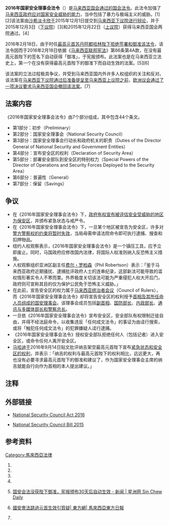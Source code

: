 **2016年国家安全理事会法令**（）是[马来西亚国会通过的](../Page/马来西亚国会.md "wikilink")[国会法令](https://zh.wikipedia.org/wiki/国会法令 "wikilink")。此法令加强了[马来西亚政府应对国家安全威胁的能力](../Page/马来西亚政府.md "wikilink")，当中包括了暴力与极端主义的威胁。\[1\]\[2\]该法案由[沙希淡卡欣于](../Page/沙希淡卡欣.md "wikilink")2015年12月1日提交到[马来西亚下议院进行辩论](https://zh.wikipedia.org/wiki/马来西亚下议院 "wikilink")，并于2015年12月3日（[下议院](https://zh.wikipedia.org/wiki/马来西亚下议院 "wikilink")）\[3\]和2015年12月22日（[上议院](https://zh.wikipedia.org/wiki/马来西亚上议院 "wikilink")）获得马来西亚国会两院通过。\[4\]

2016年2月18日，由于时任[最高元首](https://zh.wikipedia.org/wiki/最高元首 "wikilink")[苏丹阿都哈林陛下拒绝签署和御准该法令](https://zh.wikipedia.org/wiki/苏丹阿都哈林 "wikilink")，该法令因而于2016年2月18日依据《[马来西亚联邦宪法](https://zh.wikipedia.org/wiki/马来西亚联邦宪法 "wikilink")》第66条第4A款，在没有最高元首陛下的签名下自动获得「御准」，于宪报颁布。此法案也是在马来西亚立法史上，第一个在没有获得最高元首陛下的御准下而自动生效的法案。\[5\]\[6\]

该法案的立法过程极具争议，并受到马来西亚国内外许多人权组织的关注和反对。该法案在[马来西亚下议院通过后准备提呈至](https://zh.wikipedia.org/wiki/马来西亚下议院 "wikilink")[马来西亚上议院之前](https://zh.wikipedia.org/wiki/马来西亚上议院 "wikilink")，[欧洲议会通过了一项决议要求马来西亚国会撤回该法案](https://zh.wikipedia.org/wiki/欧洲议会 "wikilink")。\[7\]

## 法案内容

《2016年国家安全理事会法令》由7个部分组成，其中包含44个条文。

  - 第1部分：初步（Preliminary）
  - 第2部分：国家安全理事会（National Security Council）
  - 第3部分：国家安全理事会行动长和政府机关的职责（Duties of the Director General of National
    Security and Government Entities）
  - 第4部分：宣布安全区的权利（Declaration of Security Area）
  - 第5部分：部署安全部队到安全区的特别权力（Special Powers of the Director of Operations
    and Security Forces Deployed to the Security Area）
  - 第6部分：普遍性（General）
  - 第7部分：保留（Savings）

## 争议

  - 在《2016年国家安全理事会法令》下，[政府有权宣布被评估安全受威胁的地区为保安区](../Page/马来西亚政府.md "wikilink")，并颁布紧急状态与戒严令。
  - 在《2016年国家安全理事会法令》下，一旦某个地区被宣告为安全区，许多对[警方警察权的约束将暂时失效](../Page/马来西亚皇家警察.md "wikilink")，当局毋需申请法院命令即可执行逮捕、搜查和扣押物品。
  - 纽约人权观察表示，《2016年国家安全理事会法令》是一个镇压工具，应予立即废止。同时，马国政府应修改国内法律，将国际人权准则纳入反恐怖主义措施。
  - 人权观察组织亚洲区副主任[费尔・罗柏森](https://zh.wikipedia.org/wiki/费尔・罗柏森 "wikilink")（Phil
    Robertson）表示：「鉴于马来西亚政府近期骚扰、逮捕批评政府人士的连串纪录，这部新法可能导致的滥权情形著实令人不寒而栗。外界极度关切该法可能为严重侵犯人权大开后门，政府则可宣称其目的仅为保护公民免于恐怖主义威胁。」
  - 在此前，宣告安全区的权力属于[马来西亚统治者会议](https://zh.wikipedia.org/wiki/马来西亚统治者会议 "wikilink")（Council
    of
    Rulers），而《2016年国家安全理事会法令》却将宣告安全区的权利授予[首相及其所任命人员组成的国安理事会](../Page/马来西亚首相.md "wikilink")。该理事会成员包括[副首相](https://zh.wikipedia.org/wiki/马来西亚副首相 "wikilink")、[国防部长](https://zh.wikipedia.org/wiki/马来西亚国防部 "wikilink")、[内政部长](https://zh.wikipedia.org/wiki/马来西亚内政部 "wikilink")、[通讯与多媒体部长和](https://zh.wikipedia.org/wiki/马来西亚通讯与多媒体部 "wikilink")[警察总长](../Page/马来西亚皇家警察.md "wikilink")。
  - 一旦依《2016年国家安全理事会法令》宣布安全区，安全部队有权限制迁徙自由，并得不经法庭命令，以收集违反「任何成文法令」的事证为由迳行搜索，或将「触犯任何成文法令」的犯罪嫌疑人迳行逮捕。
  - 《2016年国家安全理事会法令》授权安全部队拒绝任何人（包括记者）进入安全区，或命令任何人离开安全区。
  - [马哈迪于](https://zh.wikipedia.org/wiki/马哈迪 "wikilink")2016年9月14日贴文批评纳吉架空最高元首陛下宣布[紧急状态和安全区的权利](https://zh.wikipedia.org/wiki/紧急状态 "wikilink")，并表示：「纳吉的权利与最高元首陛下的权利相比，远远更大，再也没有必要寻求最高元首陛下的御准和建议了，作为国家安全理事会主席的纳吉就能自行向作为首相的本人提出建议。」

## 注释

<references group="註" />

## 外部链接

  - [National Security Council
    Act 2016](http://www.federalgazette.agc.gov.my/outputaktap/aktaBI_20160607_776-BI.pdf)

  - [National Security Council
    Bill 2015](https://www.cljlaw.com/files/bills/pdf/2015/MY_FS_BIL_2015_38.pdf)

## 参考资料

[Category:馬來西亞法律](https://zh.wikipedia.org/wiki/Category:馬來西亞法律 "wikilink")

1.

2.

3.

4.
5.  [国安会法没获陛下御准，宪报颁布30天后自动生效 - 新闻 | 星洲网 Sin Chew
    Daily](http://www.sinchew.com.my/node/1536023)

6.  [國安會法跳過元首生效引質疑| 東方網|
    馬來西亞東方日報](http://www.orientaldaily.com.my/s/145361)

7.